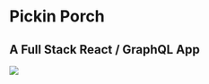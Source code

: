 # Pickin Porch
## A Full Stack React / GraphQL App

![](https://github.com/ScottMorse/PickinPorchDev/blob/master/gifs/Shop.gif)

